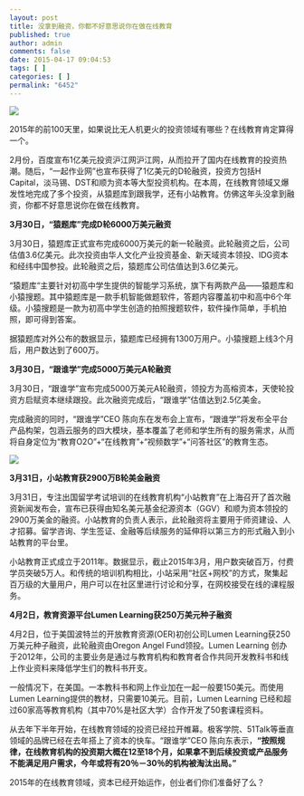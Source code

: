 ```yaml
---
layout: post
title: 没拿到融资，你都不好意思说你在做在线教育
published: true
author: admin
comments: false
date: 2015-04-17 09:04:53
tags: [ ]
categories: [ ]
permalink: "6452"
---
```

![][1]

2015年的前100天里，如果说比无人机更火的投资领域有哪些？在线教育肯定算得一个。

2月份，百度宣布1亿美元投资沪江网沪江网，从而拉开了国内在线教育的投资热潮。随后，“一起作业网”也宣布获得了1亿美元的D轮融资，投资方包括H Capital，淡马锡、DST和顺为资本等大型投资机构。在本周，在线教育领域又爆发性地完成了多个投资，从猿题库到跟我学，还有小站教育。仿佛这年头没拿到融资，你都不好意思说你在做在线教育。

**3月30日，“猿题库”完成D轮6000万美元融资**

3月30日，猿题库正式宣布完成6000万美元的新一轮融资。此轮融资之后，公司估值3.6亿美元。此次投资由华人文化产业投资基金、新天域资本领投、IDG资本和经纬中国参投。此轮融资之后，猿题库公司估值达到3.6亿美元。

“猿题库“主要针对初高中学生提供的智能学习系统，旗下有两款产品——猿题库和小猿搜题。其中猿题库是一款手机智能做题软件，答题内容覆盖初中和高中6个年级。小猿搜题是一款为初高中学生创造的拍照搜题软件，软件操作简单，手机拍照，即可得到答案。

据猿题库对外公布的数据显示，猿题库已经拥有1300万用户。小猿搜题上线3个月后，用户数达到了600万。

**3月30日，“跟谁学”完成5000万美元A轮融资**

3月30日，“跟谁学”宣布完成5000万美元A轮融资，领投方为高榕资本，天使轮投资方启赋资本继续跟投。此次融资完成后，“跟谁学”估值达到2.5亿美金。

完成融资的同时，“跟谁学”CEO 陈向东在发布会上宣布，“跟谁学”将发布全平台产品构架，包涵云服务的四大模块，基本覆盖了老师和学生所有的服务需求，从而将自身定位为“教育O2O”+“在线教育”+“视频数学”+“问答社区”的教育生态。

![][2]

**3月31日，小站教育获2900万B轮美金融资**

3月31日，专注出国留学考试培训的在线教育机构“小站教育”在上海召开了首次融资新闻发布会，宣布已获得由知名美元基金纪源资本（GGV）和顺为资本领投的2900万美金的融资。小站教育的负责人表示，此轮融资将主要用于师资建设、人才招募。留学咨询、学生签证、金融等后续服务的延伸将以第三方的形式融入到小站教育的平台里。

小站教育正式成立于2011年。数据显示，截止2015年3月，用户数突破百万，付费学员突破5万人。和传统的培训机构相比，小站采用“社区+网校”的方式，聚集起百万级的大量用户，用户可以在社区里进行讨论和分享，在网校接受在线的课程服务。

**4月2日，教育资源平台Lumen Learning获250万美元种子融资**

4月2日，位于美国波特兰的开放教育资源(OER)初创公司Lumen Learning获250万美元种子融资，此轮融资由Oregon Angel Fund领投。Lumen Learning 创办于2012年，公司的主要业务是通过与教育机构和教育者合作共同开发教科书和线上作业资料来降低学生们的教科书开支。

一般情况下，在美国。一本教科书和网上作业加在一起一般要150美元。而使用Lumen Learning提供的教材，只需要10美元。目前，Lumen Learning 已经和超过60家高等教育机构（其中70%是社区大学）合作开发了50套课程资料。

从去年下半年开始，在线教育领域的投资已经拉开帷幕。极客学院、51Talk等垂直领域的品牌已经在去年搭上了资本的快车。“跟谁学”CEO 陈向东表示，**“按照规律，在线教育机构的投资期大概在12至18个月，如果拿不到后续投资或产品服务不能满足用户需求，今年或将有20％－30％的机构被淘汰出局。”**

2015年的在线教育领域，资本已经开始运作，创业者们你们准备好了么？

 [1]: http://yongz.com/yz/wp-content/uploads/2015/04/f667977cbc859c25a55994c769c5d147.jpg
 [2]: http://yongz.com/yz/wp-content/uploads/2015/04/0facf282a1b676459ee7bb8706888bfd.jpg
